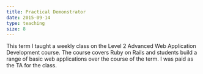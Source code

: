 ```yaml
---
title: Practical Demonstrator
date: 2015-09-14
type: teaching
size: 8
---
```

This term I taught a weekly class on the Level 2 Advanced Web Application Development course. The course covers Ruby on Rails and students build a range of basic web applications over the course of the term. I was paid as the TA for the class.
